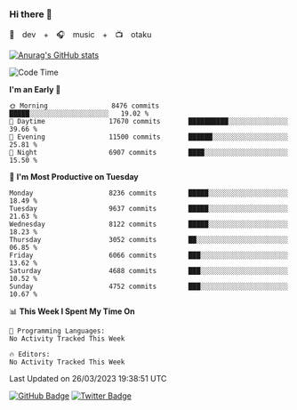 ### Hi there 👋

🚀　dev　+　🎧　music　+　📺　otaku


[![Anurag's GitHub stats](https://github-readme-stats.vercel.app/api?username=koheitasaka&count_private=true&show_icons=true&theme=monokai)](https://github.com/koheitasaka/github-readme-stats)

<!--START_SECTION:waka-->
![Code Time](http://img.shields.io/badge/Code%20Time-1%2C161%20hrs%2023%20mins-blue)

**I'm an Early 🐤** 

```text
🌞 Morning                8476 commits        █████░░░░░░░░░░░░░░░░░░░░   19.02 % 
🌆 Daytime                17670 commits       ██████████░░░░░░░░░░░░░░░   39.66 % 
🌃 Evening                11500 commits       ██████░░░░░░░░░░░░░░░░░░░   25.81 % 
🌙 Night                  6907 commits        ████░░░░░░░░░░░░░░░░░░░░░   15.50 % 
```
📅 **I'm Most Productive on Tuesday** 

```text
Monday                   8236 commits        █████░░░░░░░░░░░░░░░░░░░░   18.49 % 
Tuesday                  9637 commits        █████░░░░░░░░░░░░░░░░░░░░   21.63 % 
Wednesday                8122 commits        █████░░░░░░░░░░░░░░░░░░░░   18.23 % 
Thursday                 3052 commits        ██░░░░░░░░░░░░░░░░░░░░░░░   06.85 % 
Friday                   6066 commits        ███░░░░░░░░░░░░░░░░░░░░░░   13.62 % 
Saturday                 4688 commits        ███░░░░░░░░░░░░░░░░░░░░░░   10.52 % 
Sunday                   4752 commits        ███░░░░░░░░░░░░░░░░░░░░░░   10.67 % 
```


📊 **This Week I Spent My Time On** 

```text
💬 Programming Languages: 
No Activity Tracked This Week

🔥 Editors: 
No Activity Tracked This Week
```


 Last Updated on 26/03/2023 19:38:51 UTC
<!--END_SECTION:waka-->

[![GitHub Badge](https://img.shields.io/badge/GitHub-100000?style=for-the-badge&logo=github&logoColor=white)](https://github.com/koheitasaka)
[![Twitter Badge](https://img.shields.io/badge/Twitter-1DA1F2?style=for-the-badge&logo=twitter&logoColor=white)](https://twitter.com/sleep_asleep_)
